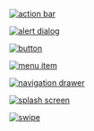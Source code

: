 [![action bar](https://raw.github.com/YvesBill/Example/master/Yves/img/other/actionbar.png)](#actionbar)


[![alert dialog](https://raw.github.com/YvesBill/Example/master/Yves/img/other/alertdialog.png)](#alertdialog)


[![button](https://raw.github.com/YvesBill/Example/master/Yves/img/other/button.png)](#button)


[![menu item](https://raw.github.com/YvesBill/Example/master/Yves/img/other/menuitem.png)](#menuitem)


[![navigation drawer](https://raw.github.com/YvesBill/Example/master/Yves/img/other/navigationdrawer.png)](#navigationdrawer)


[![splash screen](https://raw.github.com/YvesBill/Example/master/Yves/img/other/splashscreen.png)](#splashscreen)


[![swipe](https://raw.github.com/YvesBill/Example/master/Yves/img/other/swipe.png)](#swipe)
